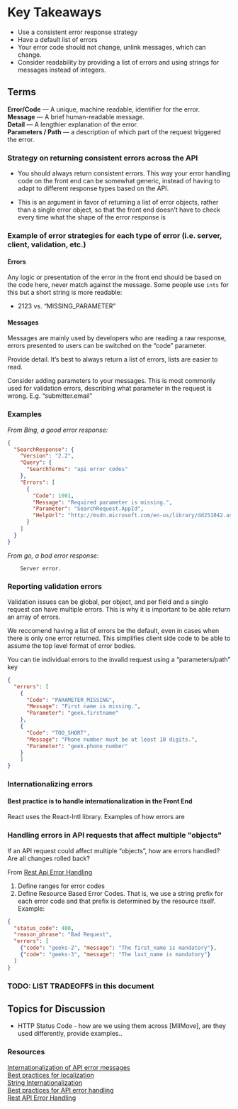 # Key Takeaways

* Use a consistent error response strategy
* Have a default list of errors
* Your error code should not change, unlink messages, which can change.
* Consider readability by providing a list of errors and using strings for messages instead of integers.

## Terms

__Error/Code__        — A unique, machine readable, identifier for the error.\
__Message__           — A brief human-readable message.\
__Detail__            — A lengthier explanation of the error.\
__Parameters / Path__ — a description of which part of the request triggered the error.

### Strategy on returning consistent errors across the API

* You should always return consistent errors. This way your error
  handling code on the front end can be somewhat generic, instead of
  having to adapt to different response types based on the API.

* This is an argument in favor of returning a list of error objects,
  rather than a single error object, so that the front end doesn’t
  have to check every time what the shape of the error response is

### Example of error strategies for each type of error (i.e. server, client, validation, etc.)

#### Errors

Any logic or presentation of the error in the front end should be
based on the code here, never match against the message. Some people
use `ints` for this but a short string is more readable:

* 2123 vs. “MISSING_PARAMETER”

#### Messages

Messages are mainly used by developers who are reading a raw response,
errors presented to users can be switched on the “code” parameter.

Provide detail. It’s best to always return a list of errors, lists are
easier to read.

Consider adding parameters to your messages. This is most commonly
used for validation errors, describing what parameter in the request
is wrong. E.g. “submitter.email”

### Examples

_From Bing, a good error response:_

```json
{
  "SearchResponse": {
    "Version": "2.2",
    "Query": {
      "SearchTerms": "api error codes"
    },
    "Errors": [
      {
        "Code": 1001,
        "Message": "Required parameter is missing.",
        "Parameter": "SearchRequest.AppId",
        "HelpUrl": "http://msdn.microsoft.com/en-us/library/dd251042.aspx"
      }
    ]
  }
}
```

_From go, a bad error response:_

```
    Server error.
```

### Reporting validation errors

Validation issues can be global, per object, and per field and a single request can have multiple errors.
This is why it is important to be able return an array of errors.

We reccomend having a list of errors be the default, even in cases when there is only one error returned.
This simplifies client side code to be able to assume the top level format of error bodies.

You can tie individual errors to the invalid request using a “parameters/path” key

```json
{
  "errors": [
    {
      "Code": "PARAMETER_MISSING",
      "Message": "First name is missing.",
      "Parameter": "geek.firstname"
    },
    {
      "Code": "TOO_SHORT",
      "Message": "Phone number must be at least 10 digits.",
      "Parameter": "geek.phone_number"
    }
    ]
}
```

### Internationalizing errors

#### Best practice is to handle internationalization in the Front End

React uses the React-Intl library. Examples of how errors are

### Handling errors in API requests that affect multiple "objects"

If an API request could affect multiple “objects”, how are errors handled? Are all changes rolled back?

From [Rest Api Error Handling](https://alidg.me/blog/2016/9/24/rest-api-error-handling)

1. Define ranges for error codes
2. Define Resource Based Error Codes.
That is, we use a string prefix for each error code and that prefix is determined by the resource itself.
Example:

```json
{
  "status_code": 400,
  "reason_phrase": "Bad Request",
  "errors": [
    {"code": "geeks-2", "message": "The first_name is mandatory"},
    {"code": "geeks-3", "message": "The last_name is mandatory"}
  ]
}
```

### TODO: LIST TRADEOFFS in this document

## Topics for Discussion

* HTTP Status Code - how are we using them across [MilMove], are they used differently, provide examples..

### Resources

[Internationalization of API error messages](https://stackoverflow.com/questions/30109787/internationalization-of-api-error-messages-on-front-end-or-back-end)\
[Best practices for localization](https://www.at-it-translator.com/best-practicestips-for-software-application-and-game-localization/)\
[String Internationalization](https://docs.ckan.org/en/2.9/contributing/string-i18n.html)\
[Best practices for API error handling](https://nordicapis.com/best-practices-api-error-handling/)\
[Rest API Error Handling](https://www.baeldung.com/rest-api-error-handling-best-practices)
